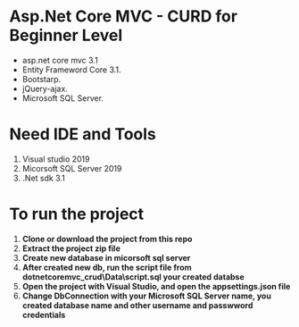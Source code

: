 # Asp.Net Core MVC - CURD for Beginner Level
- asp.net core mvc 3.1
- Entity Frameword Core 3.1.
- Bootstarp.
- jQuery-ajax.
- Microsoft SQL Server.


# Need IDE and Tools
1. Visual studio 2019
2. Micorsoft SQL Server 2019
3. .Net sdk 3.1

# To run the project
1. **Clone or download the project from this repo**
2. **Extract the project zip file**
3. **Create new database in micorsoft sql server**
4. **After created new db, run the script file from dotnetcoremvc_crud\Data\script.sql your created databse**
5. **Open the project with Visual Studio, and open the appsettings.json file**
6. **Change DbConnection with your Microsoft SQL Server name, you created database name and other username and passwword credentials**
